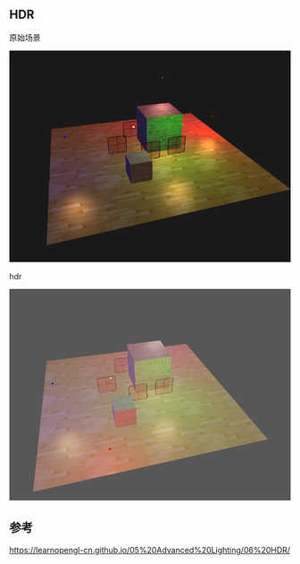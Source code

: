 ## HDR



原始场景

![image-20211209154821216](images/image-20211209154821216.png)

hdr

![image-20211209155010026](images/image-20211209155010026.png)



## 参考

https://learnopengl-cn.github.io/05%20Advanced%20Lighting/06%20HDR/
